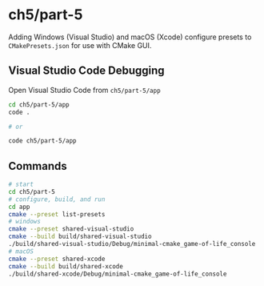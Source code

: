 # ch5/part-5

Adding Windows (Visual Studio) and macOS (Xcode) configure presets to `CMakePresets.json` for use with CMake GUI.

## Visual Studio Code Debugging

Open Visual Studio Code from `ch5/part-5/app`

```bash
cd ch5/part-5/app
code .

# or

code ch5/part-5/app
```

## Commands

```bash
# start
cd ch5/part-5
# configure, build, and run
cd app
cmake --preset list-presets
# windows
cmake --preset shared-visual-studio
cmake --build build/shared-visual-studio
./build/shared-visual-studio/Debug/minimal-cmake_game-of-life_console
# macOS
cmake --preset shared-xcode
cmake --build build/shared-xcode
./build/shared-xcode/Debug/minimal-cmake_game-of-life_console
```
